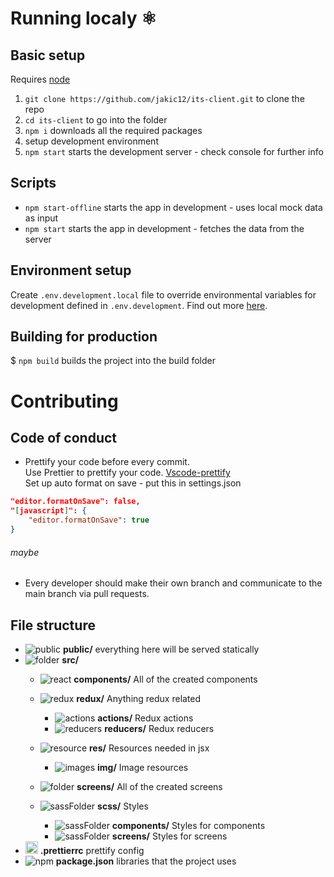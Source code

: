 # Running localy ⚛

## Basic setup

Requires [node](https://nodejs.org/en/)  
1. `git clone https://github.com/jakic12/its-client.git` to clone the repo  
2. `cd its-client` to go into the folder  
3. `npm i` downloads all the required packages  
4.  setup development environment
5. `npm start` starts the development server - check console for further info

## Scripts

- `npm start-offline` starts the app in development - uses local mock data as input
- `npm start` starts the app in development - fetches the data from the server

## Environment setup

Create `.env.development.local` file to override environmental variables for development defined in `.env.development`.
Find out more [here](https://create-react-app.dev/docs/adding-custom-environment-variables#adding-development-environment-variables-in-env).

## Building for production

\$ `npm build` builds the project into the build folder

# Contributing

## Code of conduct
* Prettify your code before every commit.  
Use Prettier to prettify your code. [Vscode-prettify](https://marketplace.visualstudio.com/items?itemName=esbenp.prettier-vscode)  
Set up auto format on save - put this in settings.json
```json
"editor.formatOnSave": false,
"[javascript]": {
    "editor.formatOnSave": true
}
```
###### maybe 
* Every developer should make their own branch and communicate to the main branch via pull requests.

## File structure
* ![public](https://user-images.githubusercontent.com/37750012/67159545-4ad14600-f346-11e9-9f1c-5cbe2fec7f1c.png) **public/** everything here will be served statically
* ![folder](https://user-images.githubusercontent.com/37750012/67159545-4ad14600-f346-11e9-9f1c-5cbe2fec7f1c.png) **src/**
  + ![react](https://user-images.githubusercontent.com/37750012/67160154-2e390c00-f34e-11e9-88ea-cd6b68552f0e.png) **components/** All of the created components

  + ![redux](https://user-images.githubusercontent.com/37750012/67160212-cafba980-f34e-11e9-8b24-a10956782a3a.png) **redux/** Anything redux related
     + ![actions](https://user-images.githubusercontent.com/37750012/67160220-dbac1f80-f34e-11e9-8161-7186976b650f.png) **actions/** Redux actions 
     + ![reducers](https://user-images.githubusercontent.com/37750012/67160227-ef578600-f34e-11e9-8aff-f916c73cae4d.png) **reducers/** Redux reducers

  + ![resource](https://user-images.githubusercontent.com/37750012/67160125-fe8a0400-f34d-11e9-87f4-8230c6079814.png) **res/** Resources needed in jsx
     + ![images](https://user-images.githubusercontent.com/37750012/67160150-18c3e200-f34e-11e9-8271-e31f77b4e8a2.png) **img/** Image resources

  + ![folder](https://user-images.githubusercontent.com/37750012/67160154-2e390c00-f34e-11e9-88ea-cd6b68552f0e.png) **screens/** All of the created screens

  + ![sassFolder](https://user-images.githubusercontent.com/37750012/67160173-490b8080-f34e-11e9-80ae-914881eed749.png) **scss/** Styles
     + ![sassFolder](https://user-images.githubusercontent.com/37750012/67160173-490b8080-f34e-11e9-80ae-914881eed749.png) **components/** Styles for components
     + ![sassFolder](https://user-images.githubusercontent.com/37750012/67160173-490b8080-f34e-11e9-80ae-914881eed749.png) **screens/** Styles for screens
* <img src="https://user-images.githubusercontent.com/37750012/67159460-49ebe480-f345-11e9-8d26-0480a2fbefc2.png" height="20px" /> **.prettierrc** prettify config  
* ![npm](https://user-images.githubusercontent.com/37750012/67159516-f4640780-f345-11e9-916e-44b14d844804.png) **package.json** libraries that the project uses
